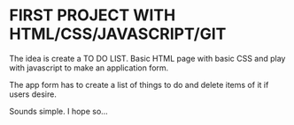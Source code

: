 # FIRST PROJECT WITH HTML/CSS/JAVASCRIPT/GIT

The idea is create a TO DO LIST. Basic HTML page with basic CSS and play with javascript to make an application form. 

The app form has to create a list of things to do and delete items of it if users desire. 

Sounds simple. I hope so...
